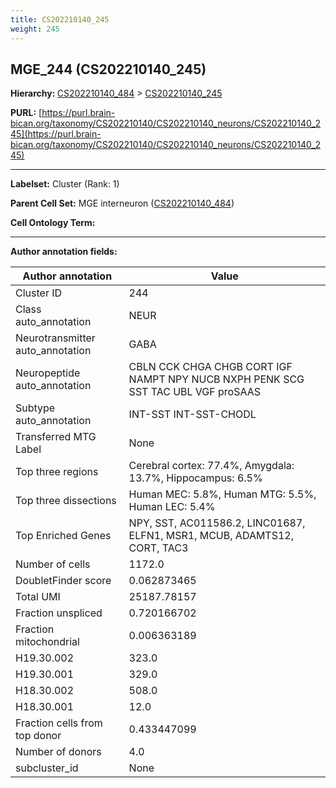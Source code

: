 ```yaml
---
title: CS202210140_245
weight: 245
---
```

## MGE_244 (CS202210140_245)
<b>Hierarchy: </b>
[CS202210140_484](../CS202210140_484) >
[CS202210140_245](../CS202210140_245)

**PURL:** [https://purl.brain-bican.org/taxonomy/CS202210140/CS202210140_neurons/CS202210140_245](https://purl.brain-bican.org/taxonomy/CS202210140/CS202210140_neurons/CS202210140_245)

---


**Labelset:** Cluster (Rank: 1)

**Parent Cell Set:** MGE interneuron ([CS202210140_484](../CS202210140_484))



**Cell Ontology Term:** 

[MARKER GENES.]: #


---

[TRANSFERRED ANNOTATIONS.]: #


[AUTHOR ANNOTATION FIELDS.]: #


**Author annotation fields:**

| Author annotation | Value |
|-------------------|-------|
|Cluster ID|244|
|Class auto_annotation|NEUR|
|Neurotransmitter auto_annotation|GABA|
|Neuropeptide auto_annotation|CBLN CCK CHGA CHGB CORT IGF NAMPT NPY NUCB NXPH PENK SCG SST TAC UBL VGF proSAAS|
|Subtype auto_annotation|INT-SST INT-SST-CHODL|
|Transferred MTG Label|None|
|Top three regions|Cerebral cortex: 77.4%, Amygdala: 13.7%, Hippocampus: 6.5%|
|Top three dissections|Human MEC: 5.8%, Human MTG: 5.5%, Human LEC: 5.4%|
|Top Enriched Genes|NPY, SST, AC011586.2, LINC01687, ELFN1, MSR1, MCUB, ADAMTS12, CORT, TAC3|
|Number of cells|1172.0|
|DoubletFinder score|0.062873465|
|Total UMI|25187.78157|
|Fraction unspliced|0.720166702|
|Fraction mitochondrial|0.006363189|
|H19.30.002|323.0|
|H19.30.001|329.0|
|H18.30.002|508.0|
|H18.30.001|12.0|
|Fraction cells from top donor|0.433447099|
|Number of donors|4.0|
|subcluster_id|None|
